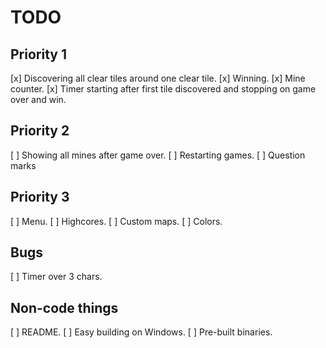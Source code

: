 # TODO

## Priority 1

[x] Discovering all clear tiles around one clear tile.
[x] Winning.
[x] Mine counter.
[x] Timer starting after first tile discovered and stopping on game over and win.

## Priority 2

[ ] Showing all mines after game over.
[ ] Restarting games.
[ ] Question marks

## Priority 3

[ ] Menu.
[ ] Highcores.
[ ] Custom maps.
[ ] Colors.

## Bugs

[ ] Timer over 3 chars.

## Non-code things

[ ] README.
[ ] Easy building on Windows.
[ ] Pre-built binaries.
